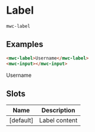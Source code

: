 # Label
`mwc-label`

## Examples
```html
<mwc-label>Username</mwc-label>
<mwc-input></mwc-input>
```
<mwc-label>Username</mwc-label>
<mwc-input></mwc-input>

## Slots
| Name | Description |
| --- | ---|
| [default] | Label content |